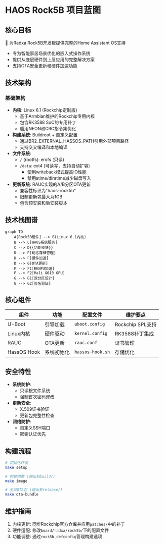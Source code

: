 # HAOS Rock5B 项目蓝图

## 核心目标
🚀 为Radxa Rock5B开发板提供完整的Home Assistant OS支持
- 专为智能家居场景优化的嵌入式操作系统
- 提供从底层硬件到上层应用的完整解决方案
- 支持OTA安全更新和硬件加速功能

## 技术架构
### 基础架构
- **内核**: Linux 6.1 (Rockchip定制版)
  - 基于Armbian维护的Rockchip专用内核
  - 包含RK3588 SoC的专用补丁
  - 启用NEON和CRC指令集优化
- **构建系统**: Buildroot + 自定义配置
  - 通过BR2_EXTERNAL_HASSOS_PATH引用外部项目路径
  - 支持交叉编译和本地编译
- **文件系统**:
  - `/` (rootfs): erofs (只读)
  - `/data`: ext4 (可读写，支持自动扩容)
    - 使用writeback模式提高IO性能
    - 禁用atime/diratime减少磁盘写入
- **更新系统**: RAUC实现的A/B分区OTA更新
  - 兼容性标识为"haos-rock5b"
  - 限制更新包最大为1GB
  - 包含预安装和后安装脚本

## 技术栈图谱
```mermaid
graph TD
    A[Rock5B硬件] --> B(Linux 6.1内核)
    B --> C[HAOS系统服务]
    C --> D{{功能模块}}
    D --> E[动态存储管理]
    D --> F[硬件加速]
    D --> G[OTA更新]
    F --> F1[RKNPU加速]
    F --> F2[Mali G610 GPU]
    G --> G1[双分区设计]
    G --> G2[签名验证]
```

## 核心组件
| 组件 | 功能 | 配置文件 | 维护要点 |
|------|------|----------|----------|
| U-Boot | 引导加载 | `uboot.config` | Rockchip SPL支持 |
| Linux内核 | 硬件驱动 | `kernel.config` | RK3588补丁集成 |
| RAUC | OTA更新 | `rauc.conf` | 证书管理 |
| HassOS Hook | 系统初始化 | `hassos-hook.sh` | 存储优化 |

## 安全特性
- **系统防护**:
  - 只读根文件系统
  - 强制首次密码修改
- **更新安全**:
  - X.509证书验证
  - 更新包完整性检查
- **网络防护**:
  - 自定义SSH端口
  - 密钥认证优先

## 构建流程
```bash
# 初始化环境
make setup

# 构建镜像 (输出到build/)
make image

# 生成OTA包 (输出到release/)
make ota-bundle
```

## 维护指南
1. 内核更新: 同步Rockchip官方仓库并应用`patches/`中的补丁
2. 硬件适配: 修改`board/radxa/rock5b/`下的配置文件
3. 功能调整: 通过`rock5b_defconfig`管理构建选项